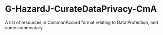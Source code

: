 # G-HazardJ-CurateDataPrivacy-CmA
A list of resources in CommonAccord format relating to Data Protection, and some commentary. 
